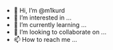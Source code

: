 - 👋 Hi, I’m @m1kurd
- 👀 I’m interested in ...
- 🌱 I’m currently learning ...
- 💞️ I’m looking to collaborate on ...
- 📫 How to reach me ...

<!---
m1kurd/m1kurd is a ✨ special ✨ repository because its `README.md` (this file) appears on your GitHub profile.
You can click the Preview link to take a look at your changes.
--->
